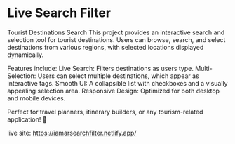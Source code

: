 # Live Search Filter

Tourist Destinations Search
This project provides an interactive search and selection tool for tourist destinations. Users can browse, search, and select destinations from various regions, with selected locations displayed dynamically. 

Features include:
Live Search: Filters destinations as users type.
Multi-Selection: Users can select multiple destinations, which appear as interactive tags.
Smooth UI: A collapsible list with checkboxes and a visually appealing selection area.
Responsive Design: Optimized for both desktop and mobile devices.

Perfect for travel planners, itinerary builders, or any tourism-related application! 🚀

live site: https://iamarsearchfilter.netlify.app/
